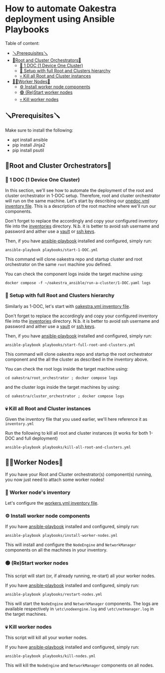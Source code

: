 # How to automate Oakestra deployment using Ansible Playbooks

Table of content:
- [🪛Prerequisites🪛](#Prerequisites)
- [🌳Root and Cluster Orchestrators🌳](#Root-and-Cluster-Orchestrators)
	- [🌱 1 DOC (1 Device One Cluster)](#-1-DOC-1-Device-One-Cluster)
	- [🌳 Setup with full Root and Clusters hierarchy](#-Setup-with-full-Root-and-Clusters-hierarchy)
	- [💀 Kill all Root and Cluster instances](#-Kill-all-Root-and-Cluster-instances)
- [👷‍♀️Worker Nodes👷](#Worker-Nodes)
	- [⚙️ Install worker node components](#-Install-worker-node-components)
	- [🟢 (Re)Start worker nodes](#-ReStart-worker-nodes)
	- [💀 Kill worker nodes](#-Kill-worker-nodes)

## 🪛Prerequisites🪛
Make sure to install the following:
- apt install ansible
- pip install Jinja2
- pip install psutil

## 🌳Root and Cluster Orchestrators🌳

### 🌱 1 DOC (1 Device One Cluster)

In this section, we'll see how to automate the deployment of the root and cluster orchestrator in 1-DOC setup. Therefore, root and cluster orchestrator will run on the same machine. 
Let's start by describing our [onedoc.yml inventory file](/ansible/inventory_templates/onedoc.yml). This is a description of the root machine where we'll run our components. 

Don't forget to replace the <KEYWORDS> accordingly and copy your configured inventory file into the [inventories](/ansible/inventories/) directory.
N.b. it is better to avoid ssh username and password and aither use a [vault](https://docs.ansible.com/ansible/latest/tips_tricks/ansible_tips_tricks.html#tip-for-variables-and-vaults) or [ssh keys](https://docs.ansible.com/ansible/latest/inventory_guide/intro_inventory.html#connecting-to-hosts-behavioral-inventory-parameters). 

Then, if you have [ansible-playbook](https://docs.ansible.com/ansible/latest/installation_guide/intro_installation.html) installed and configured, simply run:

```
ansible-playbook playbooks/start-1-DOC.yml
```

This command will clone oakestra repo and startup cluster and root orchestrator on the same `root` machine you defined. 

You can check the component logs inside the target machine using:
```
docker compose -f ~/oakestra_ansible/run-a-cluster/1-DOC.yaml logs
```

### 🌳 Setup with full Root and Clusters hierarchy

Similarly as 1-DOC, let's start with [oakestra.yml inventory file](/ansible/inventory_templates/oakestra.yml). 

Don't forget to replace the <KEYWORDS> accordingly and copy your configured inventory file into the [inventories](/ansible/inventories/) directory.
N.b. it is better to avoid ssh username and password and aither use a [vault](https://docs.ansible.com/ansible/latest/tips_tricks/ansible_tips_tricks.html#tip-for-variables-and-vaults) or [ssh keys](https://docs.ansible.com/ansible/latest/inventory_guide/intro_inventory.html#connecting-to-hosts-behavioral-inventory-parameters). 

Then, if you have [ansible-playbook](https://docs.ansible.com/ansible/latest/installation_guide/intro_installation.html) installed and configured, simply run:

```
ansible-playbook playbooks/start-full-root-and-clusters.yml
```

This command will clone oakestra repo and startup the root orchestrator component and the all the cluster as described in the inventory above. 

You can check the root logs inside the target machine using:
```
cd oakestra/root_orchestrator ; docker compose logs 
```
and the cluster logs inside the target machines by using:
```
cd oakestra/cluster_orchestrator ; docker compose logs
```

### 💀 Kill all Root and Cluster instances

Given the inventory file that you used earlier, we'll here reference it as `inventory.yml`

Run the following to kill all root and cluster instances (it works for both 1-DOC and full deployment)

```
ansible-playbook playbooks/kill-all-root-and-clusters.yml
```

## 👷‍♀️Worker Nodes👷

If you have your Root and Cluster orchestrator(s) component(s) running, you now just need to attach some worker nodes! 

### 📝 Worker node's inventory 

Let's configure the [workers.yml inventory file](/ansible/inventory_template/workers.yml). 

### ⚙️ Install worker node components 

If you have [ansible-playbook](https://docs.ansible.com/ansible/latest/installation_guide/intro_installation.html) installed and configured, simply run:

```
ansible-playbook playbooks/install-worker-nodes.yml
```

This will install and configure the `NodeEngine` and `NetworkManager` components on all the machines in your inventory. 

### 🟢 (Re)Start worker nodes

This script will start (or, if already running, re-start) all your worker nodes. 

If you have [ansible-playbook](https://docs.ansible.com/ansible/latest/installation_guide/intro_installation.html) installed and configured, simply run:

```
ansible-playbook playbooks/restart-nodes.yml
```

This will start the  `NodeEngine` and `NetworkManager` components. The logs are available respectively in `\etc\nodeengine.log` and `\etc\netmanager.log` in the target machines. 

### 💀 Kill worker nodes

This script will kill all your worker nodes. 

If you have [ansible-playbook](https://docs.ansible.com/ansible/latest/installation_guide/intro_installation.html) installed and configured, simply run:

```
ansible-playbook playbooks/kill-nodes.yml
```

This will kill the  `NodeEngine` and `NetworkManager` components on all nodes.  





